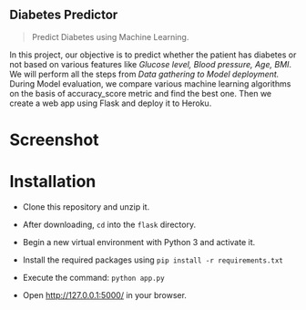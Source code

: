 
## Diabetes Predictor
> Predict Diabetes using Machine Learning.

In this project, our objective is to predict whether the patient has diabetes or not based on various features like *Glucose level, Blood pressure, Age, BMI*. We will perform all the steps from *Data gathering to Model deployment.* During Model evaluation, we compare various machine learning algorithms on the basis of accuracy_score metric and find the best one. Then we create a web app using Flask and deploy it to Heroku.


# **Screenshot**

[](https://github.com/Aditya-Mankar/Diabetes-Prediction/blob/master/screenshot.jpg)

# Installation

- Clone this repository and unzip it.

- After downloading, `cd` into the `flask` directory.

- Begin a new virtual environment with Python 3 and activate it.

- Install the required packages using 
   `pip install -r requirements.txt`

- Execute the command:
   `python app.py`

- Open http://127.0.0.1:5000/ in your browser.
